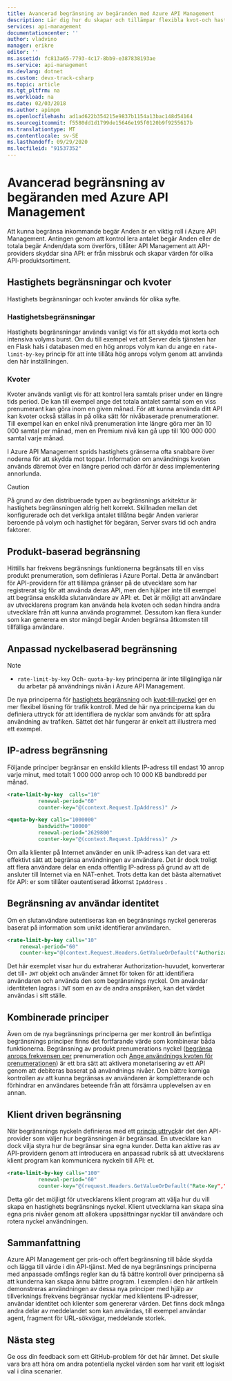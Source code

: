 ```yaml
---
title: Avancerad begränsning av begäranden med Azure API Management
description: Lär dig hur du skapar och tillämpar flexibla kvot-och hastighets begränsnings principer med Azure API Management.
services: api-management
documentationcenter: ''
author: vladvino
manager: erikre
editor: ''
ms.assetid: fc813a65-7793-4c17-8bb9-e387838193ae
ms.service: api-management
ms.devlang: dotnet
ms.custom: devx-track-csharp
ms.topic: article
ms.tgt_pltfrm: na
ms.workload: na
ms.date: 02/03/2018
ms.author: apimpm
ms.openlocfilehash: ad1ad622b354215e9837b1154a13bac148d54164
ms.sourcegitcommit: f5580dd1d1799de15646e195f0120b9f9255617b
ms.translationtype: MT
ms.contentlocale: sv-SE
ms.lasthandoff: 09/29/2020
ms.locfileid: "91537352"
---
```

# <a name="advanced-request-throttling-with-azure-api-management"></a>Avancerad begränsning av begäranden med Azure API Management
Att kunna begränsa inkommande begär Anden är en viktig roll i Azure API Management. Antingen genom att kontrol lera antalet begär Anden eller de totala begär Anden/data som överförs, tillåter API Management att API-providers skyddar sina API: er från missbruk och skapar värden för olika API-produktsortiment.

## <a name="rate-limits-and-quotas"></a>Hastighets begränsningar och kvoter
Hastighets begränsningar och kvoter används för olika syfte.

### <a name="rate-limits"></a>Hastighetsbegränsningar
Hastighets begränsningar används vanligt vis för att skydda mot korta och intensiva volyms burst. Om du till exempel vet att Server dels tjänsten har en Flask hals i databasen med en hög anrops volym kan du ange en `rate-limit-by-key` princip för att inte tillåta hög anrops volym genom att använda den här inställningen.

### <a name="quotas"></a>Kvoter
Kvoter används vanligt vis för att kontrol lera samtals priser under en längre tids period. De kan till exempel ange det totala antalet samtal som en viss prenumerant kan göra inom en given månad. För att kunna använda ditt API kan kvoter också ställas in på olika sätt för nivåbaserade prenumerationer. Till exempel kan en enkel nivå prenumeration inte längre göra mer än 10 000 samtal per månad, men en Premium nivå kan gå upp till 100 000 000 samtal varje månad.

I Azure API Management sprids hastighets gränserna ofta snabbare över noderna för att skydda mot toppar. Information om användnings kvoten används däremot över en längre period och därför är dess implementering annorlunda.

> [!CAUTION]
> På grund av den distribuerade typen av begränsnings arkitektur är hastighets begränsningen aldrig helt korrekt. Skillnaden mellan det konfigurerade och det verkliga antalet tillåtna begär Anden varierar beroende på volym och hastighet för begäran, Server svars tid och andra faktorer.

## <a name="product-based-throttling"></a>Produkt-baserad begränsning
Hittills har frekvens begränsnings funktionerna begränsats till en viss produkt prenumeration, som definieras i Azure Portal. Detta är användbart för API-providern för att tillämpa gränser på de utvecklare som har registrerat sig för att använda deras API, men den hjälper inte till exempel att begränsa enskilda slutanvändare av API: et. Det är möjligt att användare av utvecklarens program kan använda hela kvoten och sedan hindra andra utvecklare från att kunna använda programmet. Dessutom kan flera kunder som kan generera en stor mängd begär Anden begränsa åtkomsten till tillfälliga användare.

## <a name="custom-key-based-throttling"></a>Anpassad nyckelbaserad begränsning

> [!NOTE]
> - `rate-limit-by-key` Och- `quota-by-key` principerna är inte tillgängliga när du arbetar på användnings nivån i Azure API Management. 

De nya principerna för [hastighets begränsning](./api-management-access-restriction-policies.md#LimitCallRateByKey) och [kvot-till-nyckel](./api-management-access-restriction-policies.md#SetUsageQuotaByKey) ger en mer flexibel lösning för trafik kontroll. Med de här nya principerna kan du definiera uttryck för att identifiera de nycklar som används för att spåra användning av trafiken. Sättet det här fungerar är enkelt att illustrera med ett exempel. 

## <a name="ip-address-throttling"></a>IP-adress begränsning
Följande principer begränsar en enskild klients IP-adress till endast 10 anrop varje minut, med totalt 1 000 000 anrop och 10 000 KB bandbredd per månad. 

```xml
<rate-limit-by-key  calls="10"
          renewal-period="60"
          counter-key="@(context.Request.IpAddress)" />

<quota-by-key calls="1000000"
          bandwidth="10000"
          renewal-period="2629800"
          counter-key="@(context.Request.IpAddress)" />
```

Om alla klienter på Internet använder en unik IP-adress kan det vara ett effektivt sätt att begränsa användningen av användare. Det är dock troligt att flera användare delar en enda offentlig IP-adress på grund av att de ansluter till Internet via en NAT-enhet. Trots detta kan det bästa alternativet för API: er som tillåter oautentiserad åtkomst `IpAddress` .

## <a name="user-identity-throttling"></a>Begränsning av användar identitet
Om en slutanvändare autentiseras kan en begränsnings nyckel genereras baserat på information som unikt identifierar användaren.

```xml
<rate-limit-by-key calls="10"
    renewal-period="60"
    counter-key="@(context.Request.Headers.GetValueOrDefault("Authorization","").AsJwt()?.Subject)" />
```

Det här exemplet visar hur du extraherar Authorization-huvudet, konverterar det till- `JWT` objekt och använder ämnet för token för att identifiera användaren och använda den som begränsnings nyckel. Om användar identiteten lagras i `JWT` som en av de andra anspråken, kan det värdet användas i sitt ställe.

## <a name="combined-policies"></a>Kombinerade principer
Även om de nya begränsnings principerna ger mer kontroll än befintliga begränsnings principer finns det fortfarande värde som kombinerar båda funktionerna. Begränsning av produkt prenumerations nyckel ([begränsa anrops frekvensen per](./api-management-access-restriction-policies.md#LimitCallRate) prenumeration och [Ange användnings kvoten för prenumerationen](./api-management-access-restriction-policies.md#SetUsageQuota)) är ett bra sätt att aktivera monetarisering av ett API genom att debiteras baserat på användnings nivåer. Den bättre korniga kontrollen av att kunna begränsas av användaren är kompletterande och förhindrar en användares beteende från att försämra upplevelsen av en annan. 

## <a name="client-driven-throttling"></a>Klient driven begränsning
När begränsnings nyckeln definieras med ett [princip uttryck](./api-management-policy-expressions.md)är det den API-provider som väljer hur begränsningen är begränsad. En utvecklare kan dock vilja styra hur de begränsar sina egna kunder. Detta kan aktive ras av API-providern genom att introducera en anpassad rubrik så att utvecklarens klient program kan kommunicera nyckeln till API: et.

```xml
<rate-limit-by-key calls="100"
          renewal-period="60"
          counter-key="@(request.Headers.GetValueOrDefault("Rate-Key",""))"/>
```

Detta gör det möjligt för utvecklarens klient program att välja hur du vill skapa en hastighets begränsnings nyckel. Klient utvecklarna kan skapa sina egna pris nivåer genom att allokera uppsättningar nycklar till användare och rotera nyckel användningen.

## <a name="summary"></a>Sammanfattning
Azure API Management ger pris-och offert begränsning till både skydda och lägga till värde i din API-tjänst. Med de nya begränsnings principerna med anpassade omfångs regler kan du få bättre kontroll över principerna så att kunderna kan skapa ännu bättre program. I exemplen i den här artikeln demonstreras användningen av dessa nya principer med hjälp av tillverknings frekvens begränsar nycklar med klientens IP-adresser, användar identitet och klienter som genererar värden. Det finns dock många andra delar av meddelandet som kan användas, till exempel användar agent, fragment för URL-sökvägar, meddelande storlek.

## <a name="next-steps"></a>Nästa steg
Ge oss din feedback som ett GitHub-problem för det här ämnet. Det skulle vara bra att höra om andra potentiella nyckel värden som har varit ett logiskt val i dina scenarier.
